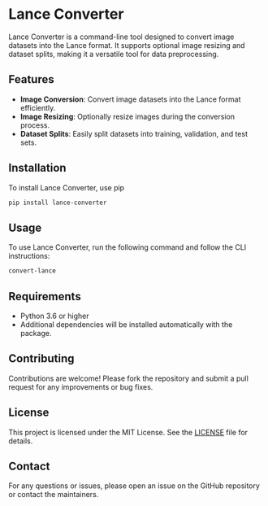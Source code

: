 # Lance Converter

Lance Converter is a command-line tool designed to convert image datasets into the Lance format. It supports optional image resizing and dataset splits, making it a versatile tool for data preprocessing.

## Features

- **Image Conversion**: Convert image datasets into the Lance format efficiently.
- **Image Resizing**: Optionally resize images during the conversion process.
- **Dataset Splits**: Easily split datasets into training, validation, and test sets.

## Installation

To install Lance Converter, use pip

```bash
pip install lance-converter
```

## Usage

To use Lance Converter, run the following command and follow the CLI instructions:

```bash
convert-lance
```

## Requirements

- Python 3.6 or higher
- Additional dependencies will be installed automatically with the package.

## Contributing

Contributions are welcome! Please fork the repository and submit a pull request for any improvements or bug fixes.

## License

This project is licensed under the MIT License. See the [LICENSE](LICENSE) file for details.

## Contact

For any questions or issues, please open an issue on the GitHub repository or contact the maintainers.
